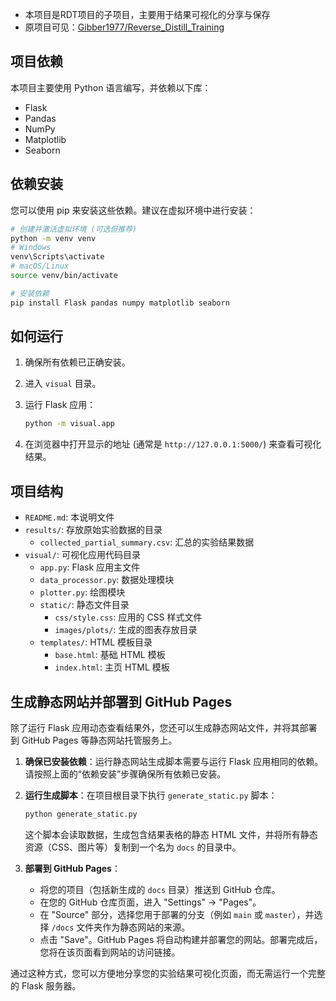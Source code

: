 - 本项目是RDT项目的子项目，主要用于结果可视化的分享与保存
- 原项目可见：[Gibber1977/Reverse_Distill_Training](https://github.com/Gibber1977/Reverse_Distill_Training)

## 项目依赖

本项目主要使用 Python 语言编写，并依赖以下库：

- Flask
- Pandas
- NumPy
- Matplotlib
- Seaborn

## 依赖安装

您可以使用 pip 来安装这些依赖。建议在虚拟环境中进行安装：

```bash
# 创建并激活虚拟环境 (可选但推荐)
python -m venv venv
# Windows
venv\Scripts\activate
# macOS/Linux
source venv/bin/activate

# 安装依赖
pip install Flask pandas numpy matplotlib seaborn
```

## 如何运行

1.  确保所有依赖已正确安装。
2.  进入 `visual` 目录。
3.  运行 Flask 应用：

    ```bash
    python -m visual.app
    ```

4.  在浏览器中打开显示的地址 (通常是 `http://127.0.0.1:5000/`) 来查看可视化结果。

## 项目结构

- `README.md`: 本说明文件
- `results/`: 存放原始实验数据的目录
    - `collected_partial_summary.csv`: 汇总的实验结果数据
- `visual/`: 可视化应用代码目录
    - `app.py`: Flask 应用主文件
    - `data_processor.py`: 数据处理模块
    - `plotter.py`: 绘图模块
    - `static/`: 静态文件目录
        - `css/style.css`: 应用的 CSS 样式文件
        - `images/plots/`: 生成的图表存放目录
    - `templates/`: HTML 模板目录
        - `base.html`: 基础 HTML 模板
        - `index.html`: 主页 HTML 模板

## 生成静态网站并部署到 GitHub Pages

除了运行 Flask 应用动态查看结果外，您还可以生成静态网站文件，并将其部署到 GitHub Pages 等静态网站托管服务上。

1.  **确保已安装依赖**：运行静态网站生成脚本需要与运行 Flask 应用相同的依赖。请按照上面的“依赖安装”步骤确保所有依赖已安装。
2.  **运行生成脚本**：在项目根目录下执行 `generate_static.py` 脚本：

    ```bash
    python generate_static.py
    ```

    这个脚本会读取数据，生成包含结果表格的静态 HTML 文件，并将所有静态资源（CSS、图片等）复制到一个名为 `docs` 的目录中。
3.  **部署到 GitHub Pages**：
    *   将您的项目（包括新生成的 `docs` 目录）推送到 GitHub 仓库。
    *   在您的 GitHub 仓库页面，进入 "Settings" -> "Pages"。
    *   在 "Source" 部分，选择您用于部署的分支（例如 `main` 或 `master`），并选择 `/docs` 文件夹作为静态网站的来源。
    *   点击 "Save"。GitHub Pages 将自动构建并部署您的网站。部署完成后，您将在该页面看到网站的访问链接。

通过这种方式，您可以方便地分享您的实验结果可视化页面，而无需运行一个完整的 Flask 服务器。